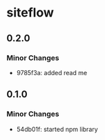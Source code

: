 # siteflow

## 0.2.0

### Minor Changes

- 9785f3a: added read me

## 0.1.0

### Minor Changes

- 54db01f: started npm library
